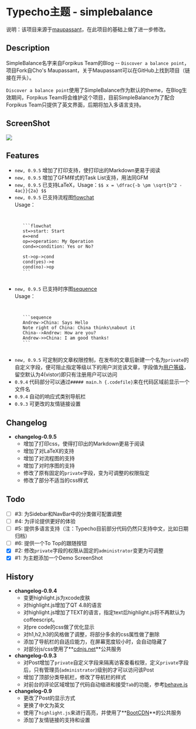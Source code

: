 # Typecho主题 - simplebalance
说明：该项目来源于[maupassant](https://github.com/pagecho/maupassant/)，在此项目的基础上做了进一步修改。

## Description
SimpleBalance名字来自Forpikus Team的Blog -- ```Discover a balance point```，项目Fork自Cho's Maupassant，关于Maupassant可以在GitHub上找到项目（链接在开头）。

```Discover a balance point```使用了SimpleBalance作为默认的theme，在Blog生效期间，Forpikus Team将会维护这个项目，目前SimpleBalance为了配合Forpikus Team只提供了英文界面，后期将加入多语言支持。

## ScreenShot
![][screenshot]

## Features
- ```new, 0.9.5``` 增加了打印支持，使打印出的Markdown更易于阅读
- ```new, 0.9.5``` 增加了GFM样式的Task List支持，用法同GFM
- ```new, 0.9.5``` 已支持LaTeX，Usage：`$$ x = \dfrac{-b \pm \sqrt{b^2 - 4ac}}{2a} $$`
- ```new, 0.9.5``` 已支持流程图[flowchat][]<br/>
  Usage：
  <pre><code>

     ```flowchat  
     st=>start: Start
     e=>end
     op=>operation: My Operation
     cond=>condition: Yes or No?
     
     st->op->cond
     cond(yes)->e
     cond(no)->op
     ```
     
  </code></pre>
- ```new, 0.9.5``` 已支持时序图[sequence][]<br/>
  Usage：
  <pre><code>

     ```sequence  
     Andrew->China: Says Hello
     Note right of China: China thinks\nabout it
     China-->Andrew: How are you?
     Andrew->>China: I am good thanks!
     ```
     
  </code></pre>
- ```new, 0.9.5``` 可定制的文章权限控制，在发布的文章后新建一个名为```private```的自定义字段，便可阻止指定等级以下的用户浏览该文章，字段值为[用户等级][useracl]，留空默认为4(vistor)即只有注册用户可以访问
- ```0.9.4``` 代码部分可以通过```##### main.h {.codefile}```来在代码区域前显示一个文件名
- ```0.9.4``` 自动的响应式类别导航栏
- ```0.9.3``` 可更改的友情链接设置

## Changelog
- **changelog-0.9.5**
    - 增加了打印css，使得打印出的Markdown更易于阅读
    - 增加了对LaTeX的支持
    - 增加了对流程图的支持
    - 增加了对时序图的支持
    - 修改了原有固定的```private```字段，变为可调整的权限指定
    - 修改了部分不适当的css样式

## Todo
- [ ] \#3: 为Sidebar和NavBar中的分类做可配置调整
- [ ] \#4: 为评论提供更好的体验
- [ ] \#5: 提供多语言支持（注：Typecho目前部分代码仍然只支持中文，比如日期归档）
- [ ] \#6: 提供一个To Top的跟随按钮
- [x] \#2: 修改```private```字段的权限从固定的```administrator```变更为可调整
- [x] \#1: 为主题添加一个Demo ScreenShot

## History
- **changelog-0.9.4**
    - 变更highlight.js为xcode皮肤
    - 对highlight.js增加了QT 4.8的语言
    - 对highlight.js增加了TEXT的语言，指定text后highlight.js将不再默认为coffeescript。
    - 对pre code的css做了优化显示
    - 对h1,h2,h3的风格做了调整，将部分多余的css属性做了删除
    - 添加了导航栏的自适应能力，在屏幕宽度较小时，会自动隐藏了
    - 对部分js/css使用了**[cdnjs.net][cdnjsnet]**公共服务
- **changelog-0.9.3**
    - 对Post增加了```private```自定义字段来隔离访客查看权限，定义```private```字段后，只有管理员(```administrator```)级别的才可以访问该Post
    - 增加了顶部分类导航栏，修改了导航栏的样式
    - 对前台的评论区域增加了代码自动缩进和接受```Tab```的功能，参考[behave.js][behave]
- **changelog-0.9<init>**
    - 更改了Post的显示方式
    - 更换了中文为英文
    - 使用了```highlight.js```来进行高亮，并使用了**[BootCDN][bootcdn]**的公共服务
    - 添加了友情链接的支持和设置


[bootcdn]: http://bootcdn.cn/
[cdnjsnet]: http://cdnjs.net/
[behave]: http://jakiestfu.github.io/Behave.js
[themeurl]: http://forpikus.com/resources/typecho-theme-simplebalance-0.9.3-20150215.7z
[blog]: http://forpikus.com/blog
[screenshot]: https://raw.githubusercontent.com/forpikus/typecho-theme-simplebalance/master/screenshot.png
[useracl]: http://docs.typecho.org/develop/acl
[flowchat]: http://adrai.github.io/flowchart.js/
[sequence]: http://bramp.github.io/js-sequence-diagrams/
